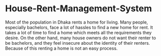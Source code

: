 # House-Rent-Management-System
Most of the population in Dhaka rents a home for living. Many people, especially bachelors, face a lot of hassles to find a new home for rent. It takes a lot of time to find a home which meets all the requirements they desire. On the other hand, many house owners do not want their renter to be bachelors, and they feel insecure about the identity of their renters. Because of this renting a home is not an easy process. 
